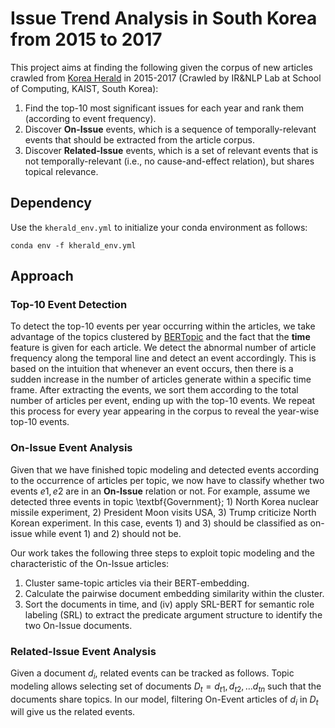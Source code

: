 # Issue Trend Analysis in South Korea from 2015 to 2017

This project aims at finding the following given the corpus of new articles crawled from [Korea Herald](http://www.koreaherald.com/) in 2015-2017 (Crawled by IR&NLP Lab at School of Computing, KAIST, South Korea):
1. Find the top-10 most significant issues for each year and rank them (according to event frequency).
2. Discover **On-Issue** events, which is a sequence of temporally-relevant events that should be extracted from the article corpus.
3. Discover **Related-Issue** events, which is a set of relevant events that is not temporally-relevant (i.e., no cause-and-effect relation), but shares topical relevance.

## Dependency

Use the `kherald_env.yml` to initialize your conda environment as follows:

```
conda env -f kherald_env.yml
```

## Approach

### Top-10 Event Detection
To detect the top-10 events per year occurring within the articles, we take advantage of the topics clustered by [BERTopic](https://maartengr.github.io/BERTopic) and the fact that the **time** feature is given for each article.
We detect the abnormal number of article frequency along the temporal line and detect an event accordingly. This is based on the intuition that whenever an event occurs, then there is a sudden increase in the number of articles generate within a specific time frame. After extracting the events, we sort them according to the total number of articles per event, ending up with the top-10 events. We repeat this process for every year appearing in the corpus to reveal the year-wise top-10 events.

### On-Issue Event Analysis
Given that we have finished topic modeling and detected events according to the occurrence of articles per topic, we now have to classify whether two events $e1, e2$ are in an **On-Issue** relation or not. For example, assume we detected three events in topic \textbf{Government}; 1) North Korea nuclear missile experiment, 2) President Moon visits USA, 3) Trump criticize North Korean experiment. In this case, events 1) and 3) should be classified as on-issue while event 1) and 2) should not be.

Our work takes the following three steps to exploit topic modeling and the characteristic of the On-Issue articles:
1. Cluster same-topic articles via their BERT-embedding.
2. Calculate the pairwise document embedding similarity within the cluster. 
3. Sort the documents in time, and (iv) apply SRL-BERT for semantic role labeling (SRL) to extract the predicate argument structure to identify the two On-Issue documents.

### Related-Issue Event Analysis
Given a document $d_{i}$, related events can be tracked as follows. Topic modeling allows selecting set of documents $D_{t} = d_{t1}, d_{t2}, \dots d_{tn}$ such that the documents share topics. In our model, filtering On-Event articles of $d_{i}$ in $D_{t}$ will give us the related events. 

